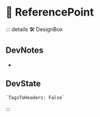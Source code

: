 
# 🔻 <via>ReferencePoint</via>

::: details 🛠 <dev>DesignBox</dev>

## DevNotes

-

## DevState

```py
`TagsToHeaders: False`
```

:::
